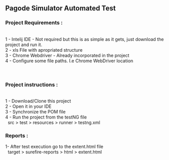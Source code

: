 <h2>Pagode Simulator Automated Test</h2>

<h3>Project Requirements  :</h3> <br>
 1 - Intelij IDE - Not required but this is as simple as it gets, just download the project and run it.<br>
 2 - xls File with apropriated structure<br>
 3 - Chrome Webdriver - Already incorporated in the project<br>
 4 - Configure some file paths. I.e Chrome WebDriver location<br>
 <br><br>
 
<h3>Project instructions :</h3><br>
 1 - Download/Clone this project<br>
 2 - Open it in your IDE<br>
 3 - Synchronize the POM file<br>
 4 - Run the project from the testNG file <br>
 &nbsp src > test > resources > runner > testng.xml <br>
 
<h3>Reports :</h3>
 1- After test execution go to the extent.html file<br>
 &nbsp target > surefire-reports > html > extent.html<br>
